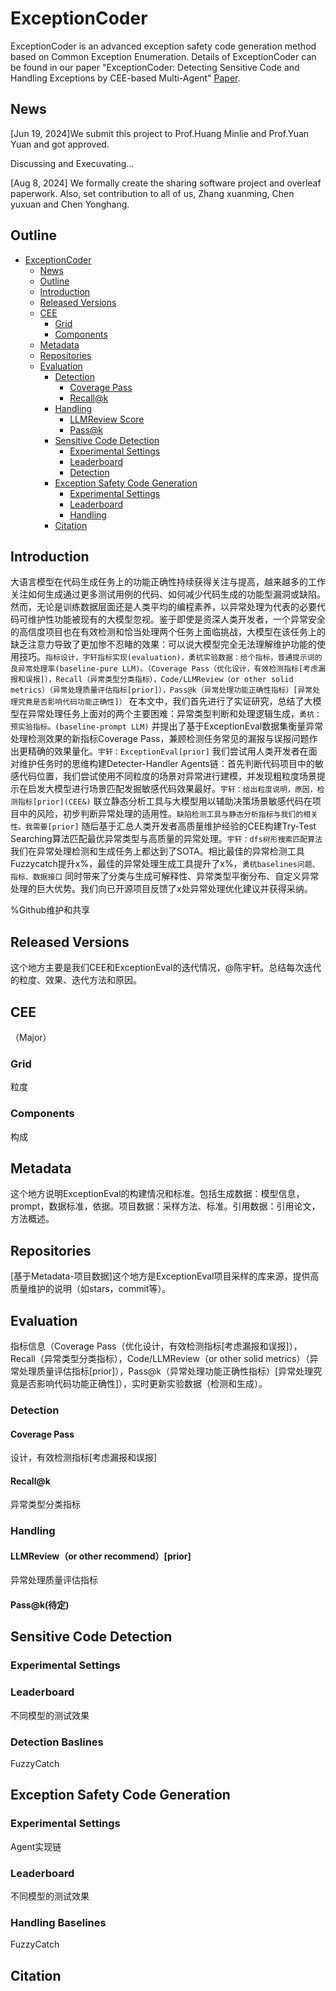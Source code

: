 # ExceptionCoder
ExceptionCoder is an advanced exception safety code generation method based on Common Exception Enumeration. Details of ExceptionCoder can be found in our paper "ExceptionCoder: Detecting Sensitive Code and Handling Exceptions by CEE-based Multi-Agent" [Paper](https://www.overleaf.com/project/66b49b0d707520653aea0a10).

## News
[Jun 19, 2024]We submit this project to Prof.Huang Minlie and Prof.Yuan Yuan and got approved.

Discussing and Execuvating...

[Aug 8, 2024] We formally create the sharing software project and overleaf paperwork. Also, set contribution to all of us, Zhang xuanming, Chen yuxuan and Chen Yonghang.

## Outline
- [ExceptionCoder](#exceptioncoder)
  - [News](#news)
  - [Outline](#outline)
  - [Introduction](#introduction)
  - [Released Versions](#released-versions)
  - [CEE](#cee)
    - [Grid](#grid)
    - [Components](#components)
  - [Metadata](#metadata)
  - [Repositories](#repositories)
  - [Evaluation](#evaluation)
    - [Detection](#detection)
      - [Coverage Pass](#coverage-pass)
      - [Recall@k](#recall@k)
    - [Handling](#handling)
      - [LLMReview Score](#llmreview)
      - [Pass@k](#pass@k)
    - [Sensitive Code Detection](#sensitive-code-detection)
      - [Experimental Settings](#experimental-settings)
      - [Leaderboard](#leaderboard)
      - [Detection](#detection-basleines)
    - [Exception Safety Code Generation](#exception-safety-code-generation)
      - [Experimental Settings](#experimental-settings)
      - [Leaderboard](#leaderboard)
      - [Handling](#handling-baselines)  
    - [Citation](#citation)


## Introduction
大语言模型在代码生成任务上的功能正确性持续获得关注与提高，越来越多的工作关注如何生成通过更多测试用例的代码、如何减少代码生成的功能型漏洞或缺陷。然而，无论是训练数据层面还是人类平均的编程素养，以异常处理为代表的必要代码可维护性功能被现有的大模型忽视。鉴于即使是资深人类开发者，一个异常安全的高信度项目也在有效检测和恰当处理两个任务上面临挑战，大模型在该任务上的缺乏注意力导致了更加惨不忍睹的效果：可以说大模型完全无法理解维护功能的使用技巧。`指标设计，宇轩指标实现(evaluation)，勇杭实验数据：给个指标，普通提示词的良异常处理率(baseline-pure LLM)。（Coverage Pass（优化设计，有效检测指标[考虑漏报和误报]），Recall（异常类型分类指标），Code/LLMReview（or other solid metrics）（异常处理质量评估指标[prior]），Pass@k（异常处理功能正确性指标）[异常处理究竟是否影响代码功能正确性]）`
  在本文中，我们首先进行了实证研究，总结了大模型在异常处理任务上面对的两个主要困难：异常类型判断和处理逻辑生成，`勇杭：预实验指标。(baseline-prompt LLM)`
  并提出了基于ExceptionEval数据集衡量异常处理检测效果的新指标Coverage Pass，兼顾检测任务常见的漏报与误报问题作出更精确的效果量化。`宇轩：ExceptionEval[prior]`
  我们尝试用人类开发者在面对维护任务时的思维构建Detecter-Handler Agents链：首先判断代码项目中的敏感代码位置，我们尝试使用不同粒度的场景对异常进行建模，并发现粗粒度场景提示在启发大模型进行场景匹配发掘敏感代码效果最好。`宇轩：给出粒度说明，原因，检测指标[prior](CEE&)`
    联立静态分析工具与大模型用以辅助决策场景敏感代码在项目中的风险，初步判断异常处理的适用性。`缺陷检测工具与静态分析指标与我们的相关性。我需要[prior]`
  随后基于汇总人类开发者高质量维护经验的CEE构建Try-Test Searching算法匹配最优异常类型与高质量的异常处理。`宇轩：dfs树形搜索匹配算法`
  我们在异常处理检测和生成任务上都达到了SOTA。相比最佳的异常检测工具Fuzzycatch提升x%，最佳的异常处理生成工具提升了x%，`勇杭baselines问题、指标、数据接口`
  同时带来了分类与生成可解释性、异常类型平衡分布、自定义异常处理的巨大优势。我们向已开源项目反馈了x处异常处理优化建议并获得采纳。
  
  %Github维护和共享

  ## Released Versions
  这个地方主要是我们CEE和ExceptionEval的迭代情况，@陈宇轩。总结每次迭代的粒度、效果、迭代方法和原因。

  ## CEE
  （Major）
  ### Grid
  粒度
  ### Components
  构成

  ## Metadata
  这个地方说明ExceptionEval的构建情况和标准。包括生成数据：模型信息，prompt，数据标准，依据。项目数据：采样方法、标准。引用数据：引用论文，方法概述。

  ## Repositories
  [基于Metadata-项目数据]这个地方是ExceptionEval项目采样的库来源，提供高质量维护的说明（如stars，commit等）。

  ## Evaluation
  指标信息（Coverage Pass（优化设计，有效检测指标[考虑漏报和误报]），Recall（异常类型分类指标），Code/LLMReview（or other solid metrics）（异常处理质量评估指标[prior]），Pass@k（异常处理功能正确性指标）[异常处理究竟是否影响代码功能正确性]），实时更新实验数据（检测和生成）。

  ### Detection
  #### Coverage Pass
  设计，有效检测指标[考虑漏报和误报]
  #### Recall@k
  异常类型分类指标
  ### Handling
  #### LLMReview（or other recommend）[prior]
  异常处理质量评估指标
  #### Pass@k(待定)

  ## Sensitive Code Detection
  ### Experimental Settings
  ### Leaderboard
  不同模型的测试效果
  ### Detection Baslines
  FuzzyCatch
  

  ## Exception Safety Code Generation
  ### Experimental Settings
  Agent实现链
  ### Leaderboard
  不同模型的测试效果
  ### Handling Baselines
  FuzzyCatch

  ## Citation
  
